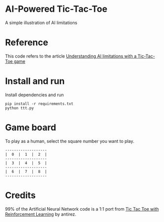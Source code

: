 # AI-Powered Tic-Tac-Toe
A simple illustration of AI limitations

# Reference
This code refers to the article [Understanding AI limitations with a Tic-Tac-Toe game](https://blog.paracyberbellum.io/article/understanding_ai_limitations_with_a_tic_tac_toe_game)

# Install and run

Install dependencies and run
```
pip install -r requirements.txt
python ttt.py
```

# Game board
To play as a human, select the square number you want to play.
```
-------------------
|  0  |  1  |  2  |
-------------------
|  3  |  4  |  5  |
-------------------
|  6  |  7  |  8  |
-------------------
```

# Credits
99% of the Artificial Neural Network code is a 1:1 port from [Tic Tac Toe with Reinforcement Learning](https://github.com/antirez/ttt-rl) by antirez.